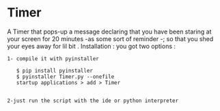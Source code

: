 # Timer
A Timer that pops-up a message declaring that you have been staring at your screen for 20 minutes -as some sort of reminder -; so that you shed your eyes away for lil bit .
Installation : 
you got two options  : 

    1- compile it with pyinstaller
    
       $ pip install pyinstaller 
       $ pyinstaller Timer.py --onefile
       startup applications > add > Timer
       
       
    2-just run the script with the ide or python interpreter 

